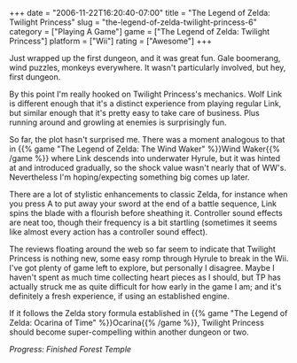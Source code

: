 +++
date = "2006-11-22T16:20:40-07:00"
title = "The Legend of Zelda: Twilight Princess"
slug = "the-legend-of-zelda-twilight-princess-6"
category = ["Playing A Game"]
game = ["The Legend of Zelda: Twilight Princess"]
platform = ["Wii"]
rating = ["Awesome"]
+++

Just wrapped up the first dungeon, and it was great fun.  Gale boomerang, wind puzzles, monkeys everywhere.  It wasn't particularly involved, but hey, first dungeon.

By this point I'm really hooked on Twilight Princess's mechanics.  Wolf Link is different enough that it's a distinct experience from playing regular Link, but similar enough that it's pretty easy to take care of business.  Plus running around and growling at enemies is surprisingly fun.

So far, the plot hasn't surprised me.  There was a moment analogous to that in {{% game "The Legend of Zelda: The Wind Waker" %}}Wind Waker{{% /game %}} where Link descends into underwater Hyrule, but it was hinted at and introduced gradually, so the shock value wasn't nearly that of WW's.  Nevertheless I'm hoping/expecting something big comes up later.

There are a lot of stylistic enhancements to classic Zelda, for instance when you press A to put away your sword at the end of a battle sequence, Link spins the blade with a flourish before sheathing it.  Controller sound effects are neat too, though their frequency is a bit startling (sometimes it seems like almost every action has a controller sound effect).

The reviews floating around the web so far seem to indicate that Twilight Princess is nothing new, some easy romp through Hyrule to break in the Wii.  I've got plenty of game left to explore, but personally I disagree.  Maybe I haven't spent as much time collecting heart pieces as I should, but TP has actually struck me as quite difficult for how early in the game I am; and it's definitely a fresh experience, if using an established engine.

If it follows the Zelda story formula established in {{% game "The Legend of Zelda: Ocarina of Time" %}}Ocarina{{% /game %}}, Twilight Princess should become super-compelling within another dungeon or two.

<i>Progress: Finished Forest Temple</i>